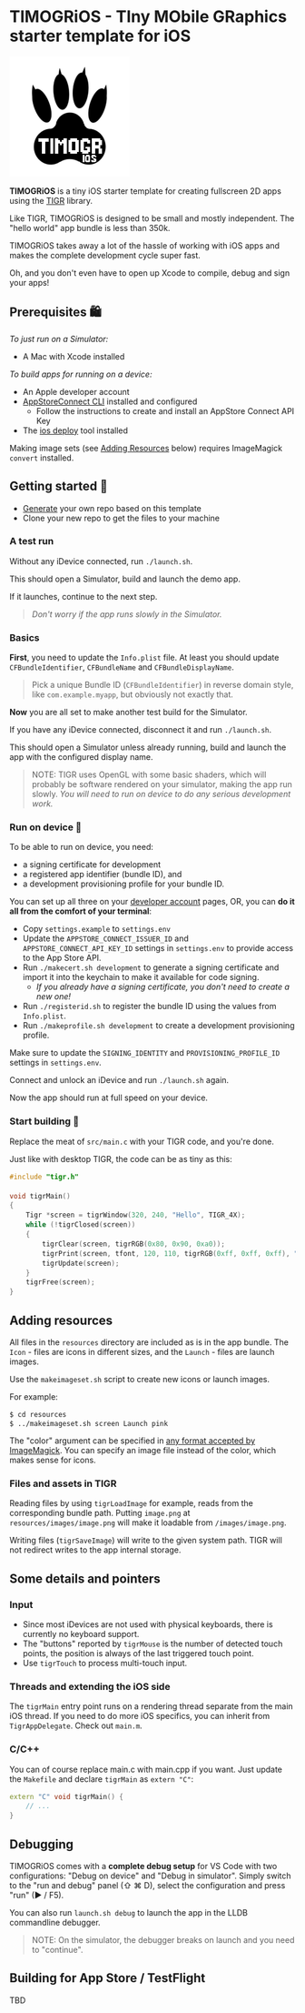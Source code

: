 # TIMOGRiOS - TIny MObile GRaphics starter template for iOS

![](resources/timogrios-small.png)

**TIMOGRiOS** is a tiny iOS starter template for creating fullscreen 2D apps using the
[TIGR](https://github.com/erkkah/tigr) library.

Like TIGR, TIMOGRiOS is designed to be small and mostly independent.
The "hello world" app bundle is less than 350k.

TIMOGRiOS takes away a lot of the hassle of working with iOS apps and makes
the complete development cycle super fast.

Oh, and you don't even have to open up Xcode to compile, debug and sign your apps!

## Prerequisites :shopping:

*To just run on a Simulator:*

* A Mac with Xcode installed

*To build apps for running on a device:*

* An Apple developer account
* [AppStoreConnect CLI](https://github.com/ittybittyapps/appstoreconnect-cli) installed and configured
    * Follow the instructions to create and install an AppStore Connect API Key
* The [ios deploy](https://github.com/ios-control/ios-deploy) tool installed

 Making image sets (see [Adding Resources](#Adding%20Resources) below) requires ImageMagick `convert` installed.

## Getting started :car:

* [Generate](https://github.com/erkkah/timogrios/generate) your own repo based on this template
* Clone your new repo to get the files to your machine

### A test run

Without any iDevice connected, run `./launch.sh`.

This should open a Simulator, build and launch the demo app.

If it launches, continue to the next step.

> *Don't worry if the app runs slowly in the Simulator.*

### Basics

**First**, you need to update the `Info.plist` file.
At least you should update `CFBundleIdentifier`, `CFBundleName` and `CFBundleDisplayName`.

> Pick a unique Bundle ID (`CFBundleIdentifier`) in reverse domain style,
like `com.example.myapp`, but obviously not exactly that.

**Now** you are all set to make another test build for the Simulator.

If you have any iDevice connected, disconnect it and run `./launch.sh`.

This should open a Simulator unless already running, build and launch the app with the configured display name.

> NOTE: TIGR uses OpenGL with some basic shaders, which will probably be software rendered on your simulator, making the app run slowly.
    *You will need to run on device to do any serious development work.*

### Run on device :iphone:

To be able to run on device, you need:

* a signing certificate for development
* a registered app identifier (bundle ID), and
* a development provisioning profile for your bundle ID.

You can set up all three on your [developer account](https://developer.apple.com/account) pages,
OR, you can **do it all from the comfort of your terminal**:

* Copy `settings.example` to `settings.env`
* Update the `APPSTORE_CONNECT_ISSUER_ID` and `APPSTORE_CONNECT_API_KEY_ID` settings in `settings.env`
    to provide access to the App Store API.
* Run `./makecert.sh development` to generate a signing certificate and import it
    into the keychain to make it available for code signing.
    * *If you already have a signing certificate, you don't need to create a new one!*
* Run `./registerid.sh` to register the bundle ID using the values from `Info.plist`.
* Run `./makeprofile.sh development` to create a development provisioning profile.

Make sure to update the `SIGNING_IDENTITY` and `PROVISIONING_PROFILE_ID` settings in `settings.env`.

Connect and unlock an iDevice and run `./launch.sh` again.

Now the app should run at full speed on your device.

### Start building :construction:

Replace the meat of `src/main.c` with your TIGR code, and you're done.

Just like with desktop TIGR, the code can be as tiny as this:

```C
#include "tigr.h"

void tigrMain()
{
    Tigr *screen = tigrWindow(320, 240, "Hello", TIGR_4X);
    while (!tigrClosed(screen))
    {
        tigrClear(screen, tigrRGB(0x80, 0x90, 0xa0));
        tigrPrint(screen, tfont, 120, 110, tigrRGB(0xff, 0xff, 0xff), "Hello, world.");
        tigrUpdate(screen);
    }
    tigrFree(screen);
}
```

## Adding resources

All files in the `resources` directory are included as is in the app bundle.
The `Icon` - files are icons in different sizes, and the `Launch` - files
are launch images.

Use the `makeimageset.sh` script to create new icons or launch images.

For example:
```shell
$ cd resources
$ ../makeimageset.sh screen Launch pink
```

The "color" argument can be specified in [any format accepted by ImageMagick](https://imagemagick.org/script/color.php).
You can specify an image file instead of the color, which makes sense for icons.

### Files and assets in TIGR

Reading files by using `tigrLoadImage` for example, reads from the corresponding bundle path. Putting `image.png` at `resources/images/image.png` will make it loadable from `/images/image.png`.

Writing files (`tigrSaveImage`) will write to the given system path. TIGR will not redirect writes to the app internal storage.

## Some details and pointers

### Input
* Since most iDevices are not used with physical keyboards, there is currently no keyboard support.
* The "buttons" reported by `tigrMouse` is the number of detected touch points, the position is always of the last triggered touch point.
* Use `tigrTouch` to process multi-touch input.

### Threads and extending the iOS side
The `tigrMain` entry point runs on a rendering thread separate from the main iOS thread.
If you need to do more iOS specifics, you can inherit from `TigrAppDelegate`.
Check out `main.m`.

### C/C++
You can of course replace main.c with main.cpp if you want. Just update the `Makefile` and declare `tigrMain` as `extern "C"`:

```C++
extern "C" void tigrMain() {
    // ...
}
```

## Debugging

TIMOGRiOS comes with a **complete debug setup** for VS Code with two configurations: "Debug on device" and "Debug in simulator".
Simply switch to the "run and debug" panel (⇧ ⌘ D), select the configuration and press "run" (▶ / F5).

You can also run `launch.sh debug` to launch the app in the LLDB commandline debugger.

> NOTE: On the simulator, the debugger breaks on launch and you need to "continue".

## Building for App Store / TestFlight

TBD
